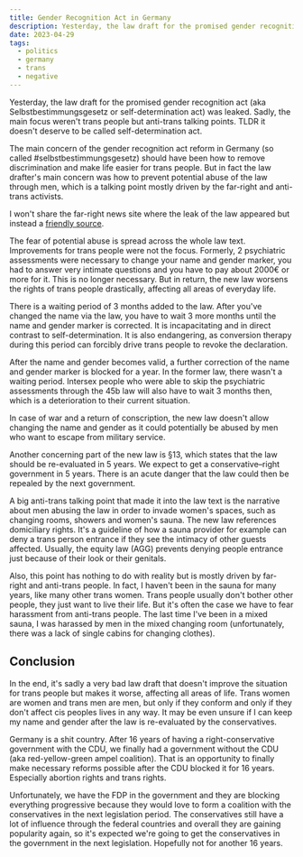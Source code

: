 ```yaml
---
title: Gender Recognition Act in Germany
description: Yesterday, the law draft for the promised gender recognition act (Selbstbestimmungsgesetz) was leaked. Sadly, the main focus weren't trans people but anti-trans talking points. 
date: 2023-04-29
tags: 
  - politics
  - germany
  - trans
  - negative
---
```

Yesterday, the law draft for the promised gender recognition act (aka Selbstbestimmungsgesetz or self-determination act) was leaked. 
Sadly, the main focus weren't trans people but anti-trans talking points. TLDR it doesn't deserve to be called self-determination act.

The main concern of the gender recognition act reform in Germany (so called #selbstbestimmungsgesetz) should have been how to remove discrimination and make life easier for trans people. But in fact the law drafter's main concern was how to prevent potential abuse of the law through men, which is a talking point mostly driven by the far-right and anti-trans activists.

I won't share the far-right news site where the leak of the law appeared but instead a [friendly source](https://strangeobject.space/@lydiafacts/110277216813843841).

The fear of potential abuse is spread across the whole law text. Improvements for trans people were not the focus. 
Formerly, 2 psychiatric assessments were necessary to change your name and gender marker, you had to answer very intimate questions and you have to pay about 2000€ or more for it. This is no longer necessary. But in return, the new law worsens the rights of trans people drastically, affecting all areas of everyday life. 

There is a waiting period of 3 months added to the law. After you've changed the name via the law, you have to wait 3 more months until the name and gender marker is corrected. It is incapacitating and in direct contrast to self-determination. It is also endangering, as conversion therapy during this period can forcibly drive trans people to revoke the declaration.

After the name and gender becomes valid, a further correction of the name and gender marker is blocked for a year. In the former law, there wasn't a waiting period. Intersex people who were able to skip the psychiatric assessments through the 45b law will also have to wait 3 months then, which is a deterioration to their current situation.

In case of war and a return of conscription, the new law doesn't allow changing the name and gender as it could potentially be abused by men who want to escape from military service.

Another concerning part of the new law is §13, which states that the law should be re-evaluated in 5 years. We expect to get a conservative–right government in 5 years. There is an acute danger that the law could then be repealed by the next government.

A big anti-trans talking point that made it into the law text is the narrative about men abusing the law in order to invade women's spaces, such as changing rooms, showers and women's sauna. The new law references domiciliary rights. It's a guideline of how a sauna provider for example can deny a trans person entrance if they see the intimacy of other guests affected. Usually, the equity law (AGG) prevents denying people entrance just because of their look or their genitals.

Also, this point has nothing to do with reality but is mostly driven by far-right and anti-trans people. In fact, I haven't been in the sauna for many years, like many other trans women. Trans people usually don't bother other people, they just want to live their life. But it's often the case we have to fear harassment from anti-trans people. The last time I've been in a mixed sauna, I was harassed by men in the mixed changing room (unfortunately, there was a lack of single cabins for changing clothes).

## Conclusion

In the end, it's sadly a very bad law draft that doesn't improve the situation for trans people but makes it worse, affecting all areas of life. Trans women are women and trans men are men, but only if they conform and only if they don't affect cis peoples lives in any way.
It may be even unsure if I can keep my name and gender after the law is re-evaluated by the conservatives.

Germany is a shit country. After 16 years of having a right-conservative government with the CDU, we finally had a government without the CDU (aka red-yellow-green ampel coalition). That is an opportunity to finally make necessary reforms possible after the CDU blocked it for 16 years. Especially abortion rights and trans rights.

Unfortunately, we have the FDP in the government and they are blocking everything progressive because they would love to form a coalition with the conservatives in the next legislation period. The conservatives still have a lot of influence through the federal countries and overall they are gaining popularity again, so it's expected we're going to get the conservatives in the government in the next legislation. Hopefully not for another 16 years.
